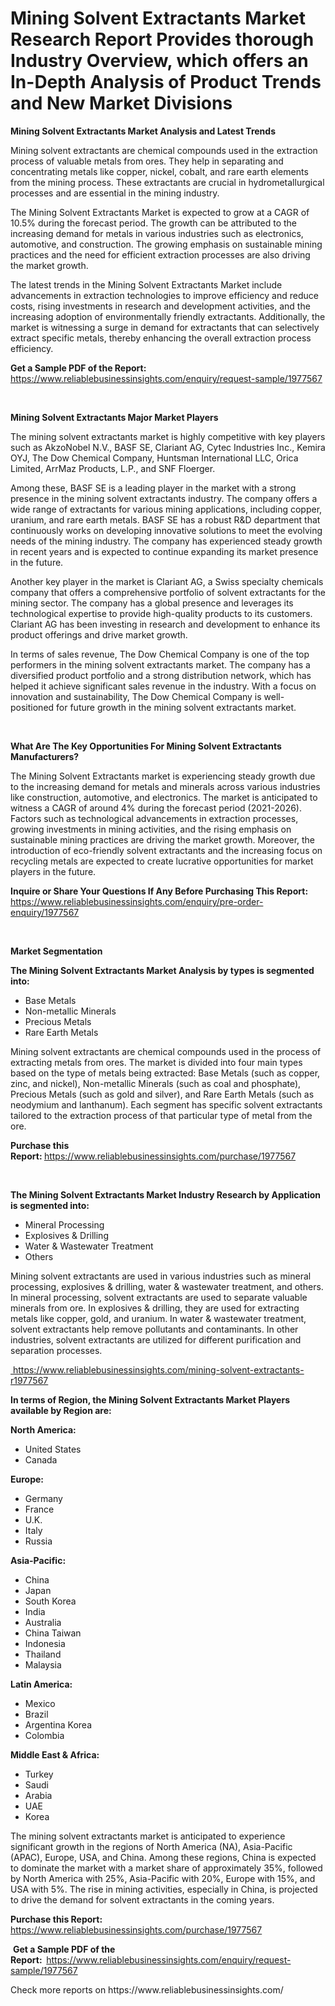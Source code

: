 <p><h1>Mining Solvent Extractants Market Research Report Provides thorough Industry Overview, which offers an In-Depth Analysis of Product Trends and New Market Divisions</h1></p><p><strong>Mining Solvent Extractants Market Analysis and Latest Trends</strong></p>
<p><p>Mining solvent extractants are chemical compounds used in the extraction process of valuable metals from ores. They help in separating and concentrating metals like copper, nickel, cobalt, and rare earth elements from the mining process. These extractants are crucial in hydrometallurgical processes and are essential in the mining industry.</p><p>The Mining Solvent Extractants Market is expected to grow at a CAGR of 10.5% during the forecast period. The growth can be attributed to the increasing demand for metals in various industries such as electronics, automotive, and construction. The growing emphasis on sustainable mining practices and the need for efficient extraction processes are also driving the market growth.</p><p>The latest trends in the Mining Solvent Extractants Market include advancements in extraction technologies to improve efficiency and reduce costs, rising investments in research and development activities, and the increasing adoption of environmentally friendly extractants. Additionally, the market is witnessing a surge in demand for extractants that can selectively extract specific metals, thereby enhancing the overall extraction process efficiency.</p></p>
<p><strong>Get a Sample PDF of the Report:&nbsp;</strong> <a href="https://www.reliablebusinessinsights.com/enquiry/request-sample/1977567">https://www.reliablebusinessinsights.com/enquiry/request-sample/1977567</a></p>
<p>&nbsp;</p>
<p><strong>Mining Solvent Extractants Major Market Players</strong></p>
<p><p>The mining solvent extractants market is highly competitive with key players such as AkzoNobel N.V., BASF SE, Clariant AG, Cytec Industries Inc., Kemira OYJ, The Dow Chemical Company, Huntsman International LLC, Orica Limited, ArrMaz Products, L.P., and SNF Floerger.</p><p>Among these, BASF SE is a leading player in the market with a strong presence in the mining solvent extractants industry. The company offers a wide range of extractants for various mining applications, including copper, uranium, and rare earth metals. BASF SE has a robust R&D department that continuously works on developing innovative solutions to meet the evolving needs of the mining industry. The company has experienced steady growth in recent years and is expected to continue expanding its market presence in the future.</p><p>Another key player in the market is Clariant AG, a Swiss specialty chemicals company that offers a comprehensive portfolio of solvent extractants for the mining sector. The company has a global presence and leverages its technological expertise to provide high-quality products to its customers. Clariant AG has been investing in research and development to enhance its product offerings and drive market growth.</p><p>In terms of sales revenue, The Dow Chemical Company is one of the top performers in the mining solvent extractants market. The company has a diversified product portfolio and a strong distribution network, which has helped it achieve significant sales revenue in the industry. With a focus on innovation and sustainability, The Dow Chemical Company is well-positioned for future growth in the mining solvent extractants market.</p></p>
<p>&nbsp;</p>
<p><strong>What Are The Key Opportunities For Mining Solvent Extractants Manufacturers?</strong></p>
<p><p>The Mining Solvent Extractants market is experiencing steady growth due to the increasing demand for metals and minerals across various industries like construction, automotive, and electronics. The market is anticipated to witness a CAGR of around 4% during the forecast period (2021-2026). Factors such as technological advancements in extraction processes, growing investments in mining activities, and the rising emphasis on sustainable mining practices are driving the market growth. Moreover, the introduction of eco-friendly solvent extractants and the increasing focus on recycling metals are expected to create lucrative opportunities for market players in the future.</p></p>
<p><strong>Inquire or Share Your Questions If Any Before Purchasing This Report:</strong> <a href="https://www.reliablebusinessinsights.com/enquiry/pre-order-enquiry/1977567">https://www.reliablebusinessinsights.com/enquiry/pre-order-enquiry/1977567</a></p>
<p>&nbsp;</p>
<p><strong>Market Segmentation</strong></p>
<p><strong>The Mining Solvent Extractants Market Analysis by types is segmented into:</strong></p>
<p><ul><li>Base Metals</li><li>Non-metallic Minerals</li><li>Precious Metals</li><li>Rare Earth Metals</li></ul></p>
<p><p>Mining solvent extractants are chemical compounds used in the process of extracting metals from ores. The market is divided into four main types based on the type of metals being extracted: Base Metals (such as copper, zinc, and nickel), Non-metallic Minerals (such as coal and phosphate), Precious Metals (such as gold and silver), and Rare Earth Metals (such as neodymium and lanthanum). Each segment has specific solvent extractants tailored to the extraction process of that particular type of metal from the ore.</p></p>
<p><strong>Purchase this Report:&nbsp;</strong><a href="https://www.reliablebusinessinsights.com/purchase/1977567">https://www.reliablebusinessinsights.com/purchase/1977567</a></p>
<p>&nbsp;</p>
<p><strong>The Mining Solvent Extractants Market Industry Research by Application is segmented into:</strong></p>
<p><ul><li>Mineral Processing</li><li>Explosives & Drilling</li><li>Water & Wastewater Treatment</li><li>Others</li></ul></p>
<p><p>Mining solvent extractants are used in various industries such as mineral processing, explosives & drilling, water & wastewater treatment, and others. In mineral processing, solvent extractants are used to separate valuable minerals from ore. In explosives & drilling, they are used for extracting metals like copper, gold, and uranium. In water & wastewater treatment, solvent extractants help remove pollutants and contaminants. In other industries, solvent extractants are utilized for different purification and separation processes.</p></p>
<p><a href="https://www.reliablebusinessinsights.com/mining-solvent-extractants-r1977567">&nbsp;https://www.reliablebusinessinsights.com/mining-solvent-extractants-r1977567</a></p>
<p><strong>In terms of Region, the Mining Solvent Extractants Market Players available by Region are:</strong></p>
<p>
    <p> <strong> North America: </strong>
        <ul>
            <li>United States</li>
            <li>Canada</li>
        </ul>
        </p> 
    <p> <strong> Europe: </strong>
        <ul>
            <li>Germany</li>
            <li>France</li>
            <li>U.K.</li>
            <li>Italy</li>
            <li>Russia</li>
        </ul>
        </p> 
    <p> <strong> Asia-Pacific: </strong>
        <ul>
            <li>China</li>
            <li>Japan</li>
            <li>South Korea</li>
            <li>India</li>
            <li>Australia</li>
            <li>China Taiwan</li>
            <li>Indonesia</li>
            <li>Thailand</li>
            <li>Malaysia</li>
        </ul>
        </p> 
    <p> <strong> Latin America: </strong>
        <ul>
            <li>Mexico</li>
            <li>Brazil</li>
            <li>Argentina Korea</li>
            <li>Colombia</li>
        </ul>
        </p> 
    <p> <strong> Middle East & Africa: </strong>
        <ul>
            <li>Turkey</li>
            <li>Saudi</li>
            <li>Arabia</li>
            <li>UAE</li>
            <li>Korea</li>
        </ul>
    </p>
    </p>
<p><p>The mining solvent extractants market is anticipated to experience significant growth in the regions of North America (NA), Asia-Pacific (APAC), Europe, USA, and China. Among these regions, China is expected to dominate the market with a market share of approximately 35%, followed by North America with 25%, Asia-Pacific with 20%, Europe with 15%, and USA with 5%. The rise in mining activities, especially in China, is projected to drive the demand for solvent extractants in the coming years.</p></p>
<p><strong>Purchase this Report: </strong><a href="https://www.reliablebusinessinsights.com/purchase/1977567">https://www.reliablebusinessinsights.com/purchase/1977567</a></p>
<p>&nbsp;<strong>Get a Sample PDF of the Report:&nbsp;&nbsp;</strong><a href="https://www.reliablebusinessinsights.com/enquiry/request-sample/1977567">https://www.reliablebusinessinsights.com/enquiry/request-sample/1977567</a></p>
<p><strong></strong></p>
<p>Check more reports on https://www.reliablebusinessinsights.com/</p>